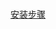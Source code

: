#
#
#
[安装步骤](https://github.com/9zdata-darwin/Darwin/wiki/Darwin%E5%AE%89%E8%A3%85%E9%83%A8%E7%BD%B2%E6%AD%A5%E9%AA%A4)
